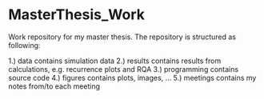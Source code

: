 # MasterThesis_Work
Work repository for my master thesis.
The repository is structured as following:

1.) data contains simulation data
2.) results contains results from calculations, e.g. recurrence plots and RQA
3.) programming contains source code
4.) figures contains plots, images, ...
5.) meetings contains my notes from/to each meeting
